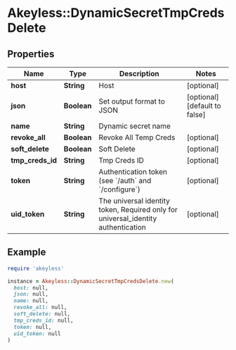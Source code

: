 # Akeyless::DynamicSecretTmpCredsDelete

## Properties

| Name | Type | Description | Notes |
| ---- | ---- | ----------- | ----- |
| **host** | **String** | Host | [optional] |
| **json** | **Boolean** | Set output format to JSON | [optional][default to false] |
| **name** | **String** | Dynamic secret name |  |
| **revoke_all** | **Boolean** | Revoke All Temp Creds | [optional] |
| **soft_delete** | **Boolean** | Soft Delete | [optional] |
| **tmp_creds_id** | **String** | Tmp Creds ID | [optional] |
| **token** | **String** | Authentication token (see &#x60;/auth&#x60; and &#x60;/configure&#x60;) | [optional] |
| **uid_token** | **String** | The universal identity token, Required only for universal_identity authentication | [optional] |

## Example

```ruby
require 'akeyless'

instance = Akeyless::DynamicSecretTmpCredsDelete.new(
  host: null,
  json: null,
  name: null,
  revoke_all: null,
  soft_delete: null,
  tmp_creds_id: null,
  token: null,
  uid_token: null
)
```

